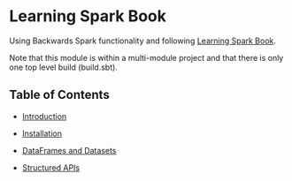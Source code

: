 # Learning Spark Book

Using Backwards Spark functionality and following [Learning Spark Book](https://www.oreilly.com/library/view/learning-spark-2nd/9781492050032/).

Note that this module is within a multi-module project and that there is only one top level build (build.sbt).

## Table of Contents

- [Introduction](docs/introduction.md)

- [Installation](docs/installation.md)

- [DataFrames and Datasets](docs/dataframes-datasets.md)

- [Structured APIs](docs/structured-apis.md)